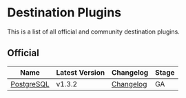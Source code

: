 # Destination Plugins

This is a list of all official and community destination plugins.

## Official

| **Name**                 | Latest Version | Changelog                         | Stage |
|--------------------------|----------------|-----------------------------------|-------|
| [PostgreSQL][postgresql] | v1.3.2         | [Changelog][PostgreSQL-Changelog] | GA    |

[PostgreSQL]: https://github.com/cloudquery/cloudquery/blob/main/plugins/destination/postgresql/README.md
[PostgreSQL-Changelog]: https://github.com/cloudquery/cloudquery/blob/main/plugins/destination/postgresql/CHANGELOG.md